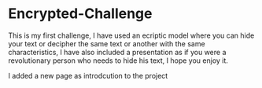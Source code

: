 # Encrypted-Challenge
This is my first challenge, I have used an ecriptic model where you can hide your text or decipher the same text or another with the same characteristics, I have also included a presentation as if you were a revolutionary person who needs to hide his text, I hope you enjoy it.

I added a new page as introdcution to the project
